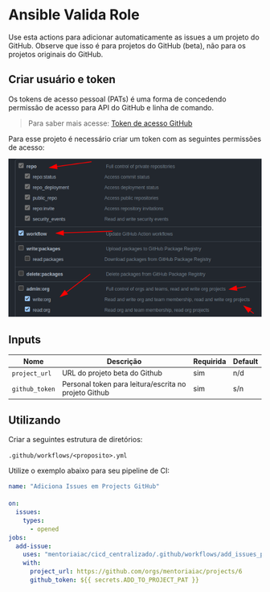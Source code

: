# Ansible Valida Role
Use esta actions para adicionar automaticamente as issues a um projeto do GitHub. Observe que isso é para projetos do GitHub (beta), não para os projetos originais do GitHub.

## Criar usuário e token
Os tokens de acesso pessoal (PATs) é uma forma de concedendo permissão de acesso para API do GitHub e linha de comando.

> Para saber mais acesse: [Token de acesso GitHub](https://docs.github.com/pt/authentication/keeping-your-account-and-data-secure/creating-a-personal-access-token)

Para esse projeto é necessário criar um token com as seguintes permissões de acesso: 

![Imagem](./img/token-github.png)
  

## Inputs
| Nome | Descrição | Requirida |Default |
|------|-----------|-----------|--------|
|`project_url` | URL do projeto beta do Github | sim | n/d |
|`github_token` | Personal token para leitura/escrita no projeto Github | sim | s/n |

## Utilizando 
Criar a seguintes estrutura de diretórios: 

`.github/workflows/<proposito>.yml`

Utilize o exemplo abaixo para seu pipeline de CI:

```yaml
name: "Adiciona Issues em Projects GitHub"
  
on:
  issues:
    types:
      - opened
jobs:
  add-issue:
    uses: "mentoriaiac/cicd_centralizado/.github/workflows/add_issues_projects.yaml@v1"
    with:
      project_url: https://github.com/orgs/mentoriaiac/projects/6
      github_token: ${{ secrets.ADD_TO_PROJECT_PAT }}
```
